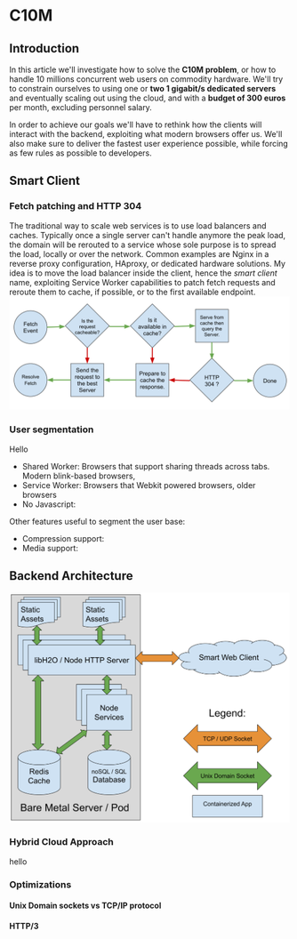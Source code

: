 # C10M
## Introduction
In this article we'll investigate how to solve the **C10M problem**, or how to handle 10 millions concurrent web users on commodity hardware. We'll try to constrain ourselves to using one or **two 1 gigabit/s dedicated servers** and eventually scaling out using the cloud, and with a **budget of 300 euros** per month, excluding personnel salary.

In order to achieve our goals we'll have to rethink how the clients will interact with the backend, exploiting what modern browsers offer us. We'll also make sure to deliver the fastest user experience possible, while forcing as few rules as possible to developers.

## Smart Client
### Fetch patching and HTTP 304

The traditional way to scale web services is to use load balancers and caches. Typically once a single server can't handle anymore the peak load, the domain will be rerouted to a service whose sole purpose is to spread the load, locally or over the network. Common examples are Nginx in a reverse proxy configuration, HAproxy, or dedicated hardware solutions.
My idea is to move the load balancer inside the client, hence the *smart client* name, exploiting Service Worker capabilities to patch fetch requests and reroute them to cache, if possible, or to the first available endpoint.
![Flow diagram of a fe](https://raw.githubusercontent.com/alberto-esposito/C10M/master/assets/fetch_flow.svg)

### User segmentation

Hello

 - Shared Worker:  Browsers that support sharing threads across tabs. Modern blink-based browsers, 
 - Service Worker: Browsers that  Webkit powered browsers, older browsers 
 - No Javascript:
 
 Other features useful to segment the user base:
 - Compression support:
 - Media support:


## Backend Architecture
![Server Layout](https://raw.githubusercontent.com/alberto-esposito/C10M/master/assets/server.svg)
### Hybrid Cloud Approach
hello
### Optimizations
#### Unix Domain sockets vs TCP/IP protocol
#### HTTP/3
<!--stackedit_data:
eyJoaXN0b3J5IjpbLTc5NjE3OTU4Niw5MTcwOTgxMjMsLTYxMj
EyNTk1LC0yMTE4NTYzNjE4LC0xMjg1OTA2MDEwLC02MzgyMTY5
MjUsLTIwMjMxMzUyMiwtMTA3NDY1ODM1OSwtNDMwNzEwMDA2LD
U5NjkyNDM2XX0=
-->